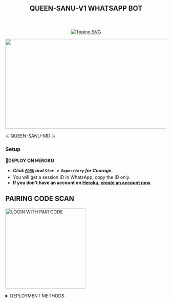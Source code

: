 
## <p align="center"> QUEEN-SANU-V1 WHATSAPP BOT
<br>

<p align="center"><a href="https://git.io/typing-svg"><img src="https://readme-typing-svg.demolab.com?font=EB+Garamond&weight=800&size=28&duration=4000&pause=1000&random=false&width=435&lines=WELCOME+TO+THE+QUEEN-SANU-V1;MULTI-DEVICE+WHATSAPP+BOT;DEVELOPED+BY+SHENUWA;RELEASED+DATE+28%2F04%2F2024." alt="Typing SVG" /></a>
</p>


<img src="https://telegra.ph/file/a0b640cd73eee9a805a19.jpg" width="540" height="280" />
</p>⚔ QUEEN-SANU-MD ⚔

### Setup

**📌DEPLOY ON HEROKU**
   - ***Click [`FORK`](https://github.com/Darkshenuwaofficial/QUEEN-SANU-V1/fork) and `Star ⭐ Repository` for Courage.***
   - You will get a session ID in WhatsApp, copy the ID only.
   - **If you don't have an account on [Heroku](https://signup.heroku.com/), [create an account now](https://signup.heroku.com/).**
</p>

##  PAIRING CODE SCAN

<a href="https://feenix-pair-page.onrender.com/"><img src="https://img.shields.io/badge/LOGIN%20WITH-PAIR%20CODE-red" alt="LOGIN WITH PAIR CODE" width="250"></a>

 <details close>
<summary> DEPLOYMENT METHODS </summary>
  

## DEPLOY IN HEROKU 

 [![Deploy on Heroku](https://www.herokucdn.com/deploy/button.svg)](https://dashboard.heroku.com/new?template=https://github.com/Darkshenuwaofficial/QUEEN-SANU-V1/)







## Contributions

Contributions to Queen-sanu-Md are welcome! If you have ideas for new features, improvements, or bug fixes, feel free to open an issue or submit a pull request.

## License

The QUEEN-SANU-V1 is released.

Enjoy the diverse features of the QUEEN-SANU-V1  to enhance your conversations and make your WhatsApp experience more interesting!

## Developer:
- [**WhatsApp**](https://wa.me/94768725104?text=Heyshenuwa)











